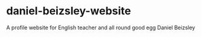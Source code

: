 # daniel-beizsley-website
A profile website for English teacher and all round good egg Daniel Beizsley
